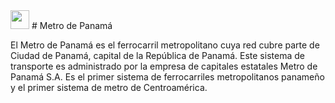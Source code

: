 <img src="![Metro_de_Panama_Logo](https://user-images.githubusercontent.com/65883974/155825085-ccb4e896-91c9-4ec2-9231-92a783876bfe.svg)" width="30" height="30" />
# Metro de Panamá

El Metro de Panamá es el ferrocarril metropolitano cuya red cubre parte de Ciudad de Panamá, capital de la República de Panamá. Este sistema de transporte es administrado por la empresa de capitales estatales Metro de Panamá S.A. Es el primer sistema de ferrocarriles metropolitanos panameño y el primer sistema de metro de Centroamérica. 
